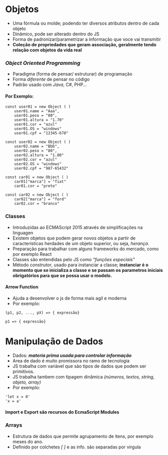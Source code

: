 # Objetos   

- Uma fórmula ou molde; podendo ter diversos atributos dentro de cada objeto
- Dinâmico, pode ser alterado dentro do JS
- Forma de padronizar/parametrizar a informação que voce vai transmitir
- **Coleção de propriedades que geram associação, geralmente tendo relação com objetos da vida real**

### *Object Oriented Programming*   

- Paradigma (forma de pensar/ estruturar) de programação   
- Forma *diferente* de pensar no código
- Padrão usado com *Java*, C#, PHP...

#### Por Exemplo:

```
const user01 = new Object ( )
    user01.name = "Aaa",
    user01.peso = "80",
    user01.altura = "1.70"
    user01.cor = "azul"
    user01.OS = "windows"
    user01.cpf = "12345-678"

const user02 = new Object ( )
    user02.name = "Bbb",
    user02.peso = "80",
    user02.altura = "1.80"
    user02.cor = "azul"
    user02.OS = "windows"
    user02.cpf = "987-65432"

const car01 = new Object ( )
    car01["marca"] = "fiat"
    car01.cor = "preto"

const car02 = new Object ( )
    car02["marca"] = "ford"
    car02.cor = "branco"

```    

### Classes   

- Introduzidas ao ECMAScript 2015 através de simplificações na linguagen
- Existem objetos que podem gerar novos objetos a partir de características herdades de um objeto superior, ou seja, *herança*.
- Preparação para trabalhar com alguns frameworks do mercado, como por exemplo React 
- Classes são entendidas pelo JS como *"funções especiais"*
- Método *construtor*, usado para instanciar a classe; **instanciar é o momento que se inicializa a classe e se passam os parametros iniciais obrigatórios para que se possa usar o modelo.**

#### Arrow Function   

- Ajuda a desenvolver o js de forma mais agil e moderna
- Por exemplo:
```
(p1, p2, ..., pX) => { expressão}

p1 => { expressão}
```  

# Manipulação de Dados   

- Dados: ***materia prima usada para controlar informação***
- Area de dado é muito promissora no ramo de tecnologia
- JS trabalha com variável que são tipos de dados que podem ser primitivos.
- JS trabalha tambem com tipagem dinâmica *(números, textos, string, objeto, array)*
- Por exemplo:
```
'let x = 0'
'x = a'
``` 
   
#### Import e Export são recursos do EcmaScript Modules   

### Arrays   

- Estrutura de dados que permite agrupamento de itens, por exemplo meses do ano.
- Definido por colchetes *[ ]* e as info. são separadas por virgula